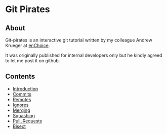 # Git Pirates

## About

Git-pirates is an interactive git tutorial written by my colleague Andrew
Krueger at [enChoice](http://enchoice.com). 

It was originally published for internal developers only but he kindly agreed
to let me post it on github. 

## Contents

- [Introduction](Introduction.md)
- [Commits](Commits.md)
- [Remotes](Remotes.md)
- [Ignores](Ignores.md)
- [Merging](Merging.md)
- [Squashing](Squashing.md)
- [Pull_Requests](Pull_Requests.md)
- [Bisect](Bisect.md)

